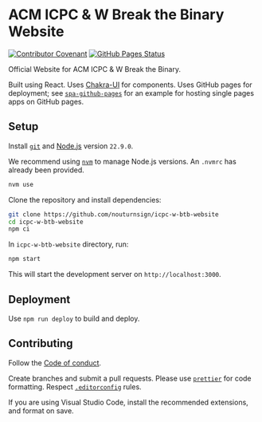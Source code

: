 # ACM ICPC & W Break the Binary Website

[![Contributor Covenant](https://img.shields.io/badge/Contributor%20Covenant-2.1-4baaaa.svg)](code_of_conduct.md)
[![GitHub Pages Status](https://github.com/nouturnsign/icpc-w-btb-website/actions/workflows/pages/pages-build-deployment/badge.svg)](https://github.com/nouturnsign/icpc-w-btb-website/actions/workflows/pages/pages-build-deployment)

Official Website for ACM ICPC & W Break the Binary.

Built using React. Uses [Chakra-UI](https://chakra-ui.com/) for components. Uses
GitHub pages for deployment; see
[`spa-github-pages`](https://github.com/rafgraph/spa-github-pages/tree/gh-pages)
for an example for hosting single pages apps on GitHub pages.

## Setup

Install [`git`](https://git-scm.com/downloads) and
[Node.js](https://nodejs.org/en) version `22.9.0`.

We recommend using [`nvm`](https://github.com/nvm-sh/nvm) to manage Node.js
versions. An `.nvmrc` has already been provided.

```sh
nvm use
```

Clone the repository and install dependencies:

```sh
git clone https://github.com/nouturnsign/icpc-w-btb-website
cd icpc-w-btb-website
npm ci
```

In `icpc-w-btb-website` directory, run:

```sh
npm start
```

This will start the development server on `http://localhost:3000`.

## Deployment

Use `npm run deploy` to build and deploy.

## Contributing

Follow the [Code of conduct](/CODE_OF_CONDUCT.md).

Create branches and submit a pull requests. Please use
[`prettier`](https://prettier.io/) for code formatting. Respect
[`.editorconfig`](https://editorconfig.org/) rules.

If you are using Visual Studio Code, install the recommended extensions, and
format on save.
